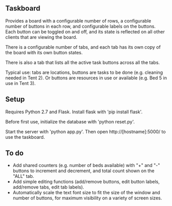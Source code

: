 Taskboard
---------

Provides a board with a configurable number of rows, a configurable number
of buttons in each row, and configurable labels on the buttons.  Each button
can be toggled on and off, and its state is reflected on all other clients
that are viewing the board.

There is a configurable number of tabs, and each tab has its own copy of the
board with its own button states.

There is also a tab that lists all the active task buttons across all the tabs.

Typical use: tabs are locations, buttons are tasks to be done (e.g. cleaning
needed in Tent 2).  Or buttons are resources in use or available (e.g. Bed 5
in use in Tent 3).

Setup
-----

Requires Python 2.7 and Flask.  Install flask with 'pip install flask'.

Before first use, initialize the database with 'python reset.py'.

Start the server with 'python app.py'.  Then open http://[hostname]:5000/
to use the taskboard.

To do
-----

  - Add shared counters (e.g. number of beds available) with "+" and "-"
    buttons to increment and decrement, and total count shown on the "ALL" tab.
  - Add simple editing functions (add/remove buttons, edit button labels,
    add/remove tabs, edit tab labels).
  - Automatically scale the text font size to fit the size of the window and
    number of buttons, for maximum visibility on a variety of screen sizes.


